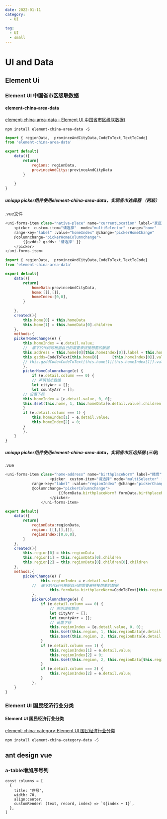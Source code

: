 ```yaml
---
date: 2022-01-11
category:
  - UI
 
tag:
  - UI
  - small
---
```


# UI and Data

## Element Ui

### Element UI 中国省市区级联数据

####  element-china-area-data 

 [element-china-area-data - Element UI 中国省市区级联数据)](https://www.npmjs.com/package/element-china-area-data) 

 `npm install element-china-area-data -S` 

```javascript
import { regionData,  provinceAndCityData,CodeToText,TextToCode} 
from 'element-china-area-data'

export default{
	data(){
		return{
			regions: regionData,
			provinceAndCitys:provinceAndCityData
		}
		
	}
}
```



##### **uniapp**   **picker**组件使用element-china-area-data，实现省市选择器 （两级）

.vue文件

```javascript
<uni-forms-item class="native-place" name="currentLocation" label="家庭所在地">
    <picker  custom-item="请选择"  mode="multiSelector" :range="home" 
    range-key="label" :value="homeIndex" @change="pickerHomeChange"
    @columnchange="pickerHomeColumnchange">
        {{gzdds? gzdds: '请选择' }}
    </picker>
</uni-forms-item>
```



```javascript
import { regionData,  provinceAndCityData,CodeToText,TextToCode} 
from 'element-china-area-data'

export default{
	data(){
		return{
			homeData:provinceAndCityData,
            home:[[],[]],
            homeIndex:[0,0],
		}
		
	},
	created(){
        this.home[0] = this.homeData
        this.home[1] = this.homeData[0].children
	},
	methods:{
	pickerHomeChange(e) {
        this.homeIndex = e.detail.value;
        //  底下的代码可根据自己的需要来拼接想要的数据
        this.address = this.home[0][this.homeIndex[0]].label + this.home[1]             			[this.homeIndex[1]].label 
        this.gzdds=CodeToText[this.home[0]		[this.homeIndex[0]].value]+'/'+CodeToText[this.home[1][this.homeIndex[1]].value]
        // this.gzddCode=CodeToText[this.home[1][this.homeIndex[1]].value]
        },
        pickerHomeColumnchange(e) {
            if (e.detail.column === 0) {
            // 声明城市数组
            let cityArr = [];
            let countyArr = [];
        // 设置下标
        this.homeIndex = [e.detail.value, 0, 0];
        this.$set(this.home, 1, this.homeData[e.detail.value].children);
        }
        if (e.detail.column === 1) {
            this.homeIndex[1] = e.detail.value;
            this.homeIndex[2] = 0;
        }
        },
	}
}
```

##### **uniapp**   **picker**组件使用element-china-area-data，实现省市区选择器  (三级)

.vue

```javascript
<uni-forms-item class="home-address" name="birthplaceNorm" label="籍贯">
					<picker  custom-item="请选择" mode="multiSelector" :range="region" 
			range-key="label" :value="regionIndex" @change="pickerChange"
			@columnchange="pickerColumnchange">
						{{formData.birthplaceNorm? formData.birthplaceNorm: '请选择' }}
					</picker>
				</uni-forms-item>
```

```javascript
export default{
	data(){
		return{
			regionData:regionData,
			region: [[],[],[]],
			regionIndex:[0,0,0],
		}
	},
	created(){
	    this.region[0] = this.regionData
		this.region[1] = this.regionData[0].children
		this.region[2] = this.regionData[0].children[0].children
	},
    methods:{
        pickerChange(e) {
				this.regionIndex = e.detail.value;
            //  底下的代码可根据自己的需要来拼接想要的数据
					this.formData.birthplaceNorm=CodeToText[this.region[0][this.regionIndex[0]].value]+'/'+CodeToText[this.region[1][this.regionIndex[1]].value]+'/'+CodeToText[this.region[2][this.regionIndex[2]].value]
			},
			pickerColumnchange(e) {
				if (e.detail.column === 0) {
					// 声明城市数组
					let cityArr = [];
					let countyArr = [];
					// 设置下标
					this.regionIndex = [e.detail.value, 0, 0];
					this.$set(this.region, 1, this.regionData[e.detail.value].children);
					this.$set(this.region, 2, this.regionData[e.detail.value].children[0].children);
				}
				if (e.detail.column === 1) {
					this.regionIndex[1] = e.detail.value;
					this.regionIndex[2] = 0;
					this.$set(this.region, 2, this.regionData[this.regionIndex[0]].children[this.regionIndex[1]].children);
				}
				if (e.detail.column === 2) {
					this.regionIndex[2] = e.detail.value;
				}
			},
    }
}
```



### **Element UI 国民经济行业分类**

#### Element UI 国民经济行业分类

 [element-china-category-Element UI 国民经济行业分类](https://www.npmjs.com/package/element-china-category-data) 

 `npm install element-china-category-data -S` 



## ant design vue

### a-table增加序号列

```
const columns = [
  {
    title: "序号",
    width: 70,
    align:center,
    customRender: (text, record, index) => `${index + 1}`,
  },
]
```

